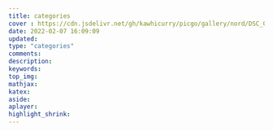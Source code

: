 ```yaml
---
title: categories
cover : https://cdn.jsdelivr.net/gh/kawhicurry/picgo/gallery/nord/DSC_0088.JPG
date: 2022-02-07 16:09:09
updated:
type: "categories"
comments:
description:
keywords:
top_img:
mathjax:
katex:
aside:
aplayer:
highlight_shrink:
---
```

